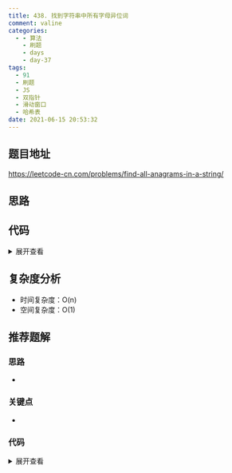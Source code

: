 ```yaml
---
title: 438. 找到字符串中所有字母异位词
comment: valine
categories:
  - - 算法
    - 刷题
    - days
    - day-37
tags:
  - 91
  - 刷题
  - JS
  - 双指针
  - 滑动窗口
  - 哈希表
date: 2021-06-15 20:53:32
---
```


## 题目地址
https://leetcode-cn.com/problems/find-all-anagrams-in-a-string/
## 思路

## 代码

<details>
    <summary>展开查看</summary>

```js
/**
 * @param {string} s
 * @param {string} p
 * @return {number[]}
 */
var findAnagrams = function (s, p) {

    const len = p.length;
    const map = new Map();
    const res = [];
    for (let i = 0; i < len; i++) {
        const cur = p.charAt(i);
        map.set(cur, (map.get(cur) || 0) + 1)
    }
    for (let i = 0; i < len; i++) {
        const cur = s.charAt(i);
        if (map.has(cur)) {
            map.set(cur, (map.get(cur) || 0) - 1)
        }
    }
    if ([...map.values()].every((char) => char === 0)) res.push(0)

    for (let i = 0; i < s.length - len; i++) {
        const removedCahr = s.charAt(i);
        const joinedChar = s.charAt(i + len);
        // console.log(joinedChar)
        if (map.has(joinedChar)) {
            map.set(joinedChar, (map.get(joinedChar) || 0) - 1)
        }
        if (map.has(removedCahr)) {
            map.set(removedCahr, (map.get(removedCahr) || 0) + 1)
        }

        if ([...map.values()].every((char) => char === 0)) res.push(i + 1)
    }
    return res
};
```

</details>

## 复杂度分析

- 时间复杂度：O(n)
- 空间复杂度：O(1)

## 推荐题解

### 思路

-

### 关键点

-

### 代码

<details>
    <summary>展开查看</summary>

```js

```

</details>
